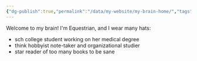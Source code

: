 ```yaml
---
{"dg-publish":true,"permalink":"/data/my-website/my-brain-home/","tags":["gardenEntry"]}
---
```



Welcome to my brain! I'm Equestrian, and I wear many hats:
- sch college student working on her medical degree 
- think hobbyist note-taker and organizational studier
- star reader of too many books to be sane